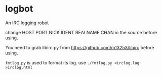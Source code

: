 logbot
======

An IRC logging robot

change HOST PORT NICK IDENT REALNAME CHAN in the source before using.

You need to grab libirc.py from https://github.com/m13253/libirc before using.

`fmtlog.py` is used to format its log.
use `./fmtlog.py <irclog.log >irclog.html`
